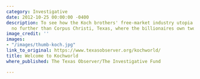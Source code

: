 ```yaml
---
category: Investigative
date: 2012-10-25 00:00:00 -0400
description: To see how the Koch brothers' free-market industry utopia operates, look
  no further than Corpus Christi, Texas, where the billionaires own two oil refineries.
image_credit: ''
images:
- "/images/thumb-koch.jpg"
link_to_original: https://www.texasobserver.org/kochworld/
title: Welcome to Kochworld
where_published: The Texas Observer/The Investigative Fund

---
```

